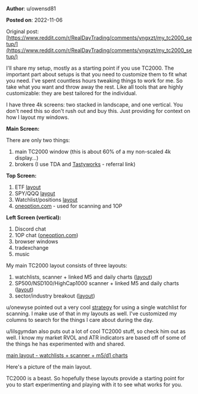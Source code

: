 **Author**: u/owensd81

**Posted on**: 2022-11-06

Original post: [https://www.reddit.com/r/RealDayTrading/comments/yngxzt/my_tc2000_setup/](https://www.reddit.com/r/RealDayTrading/comments/yngxzt/my_tc2000_setup/)

I'll share my setup, mostly as a starting point if you use TC2000. The important part about setups is that you need to customize them to fit what you need. I've spent countless hours tweaking things to work for me. So take what you want and throw away the rest. Like all tools that are highly customizable: they are best tailored for the individual.

I have three 4k screens: two stacked in landscape, and one vertical. You don't need this so don't rush out and buy this. Just providing for context on how I layout my windows.

**Main Screen:**

There are only two things:

1. main TC2000 window (this is about 60% of a my non-scaled 4k display...)
2. brokers (I use TDA and [Tastyworks](https://start.tastyworks.com/#/login?referralCode=ZWKSPZ94ZG) \- referral link)

**Top Screen:**

1. ETF [layout](https://www.tc2000.com/~jCfhod)
2. SPY/QQQ [layout](https://www.tc2000.com/~g2jdPB)
3. Watchlist/positions [layout](https://www.tc2000.com/~O7jzor)
4. [oneoption.com](https://oneoption.com) \- used for scanning and 1OP

**Left Screen (vertical):**

1. Discord chat
2. 1OP chat ([oneoption.com](https://oneoption.com)) 
3. browser windows
4. tradexchange
5. music

My main TC2000 layout consists of three layouts:

1. watchlists, scanner + linked M5 and daily charts ([layout](https://www.tc2000.com/~2glSDt))
2. SP500/NSD100/HighCap1000 scanner + linked M5 and daily charts ([layout](https://www.tc2000.com/~qNvoFT))
3. sector/industry breakout ([layout](https://www.tc2000.com/~yzCMKa))

u/onewyse pointed out a very cool [strategy](https://www.reddit.com/r/RealDayTrading/comments/xzvnc8/tc2000_multiple_scan_results_on_one_watch_list/?utm_source=share&utm_medium=web2x&context=3) for using a single watchlist for scanning. I make use of that in my layouts as well. I've customized my columns to search for the things I care about during the day.

u/lilsgymdan also puts out a lot of cool TC2000 stuff, so check him out as well. I know my market RVOL and ATR indicators are based off of some of the things he has experimented with and shared.

[main layout - watchlists + scanner + m5\/d1 charts](<img src="cache/images/48b66f5456330504fcdf018fb9bb1998.png" alt="Reddit Image">)

Here's a picture of the main layout.

TC2000 is a beast. So hopefully these layouts provide a starting point for you to start experimenting and playing with it to see what works for you.